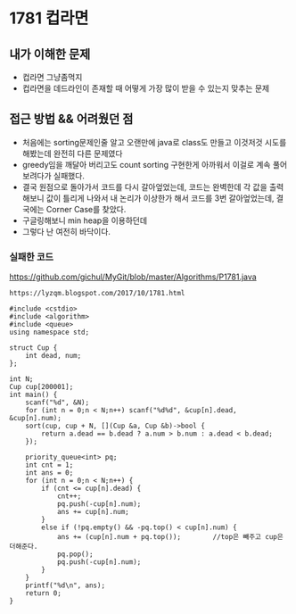 # 1781 컵라면

## 내가 이해한 문제
 - 컵라면 그냥좀먹지 
 - 컵라면을 데드라인이 존재할 때 어떻게 가장 많이 받을 수 있는지 맞추는 문제
 
 ## 접근 방법 && 어려웠던 점
  - 처음에는 sorting문제인줄 알고 오랜만에 java로 class도 만들고 이것저것 시도를 해봤는데 완전히 다른 문제였다 
  - greedy임을 깨달아 버리고도 count sorting 구현한게 아까워서 이걸로 계속 풀어보려다가 실패했다.
  - 결국 원점으로 돌아가서 코드를 다시 갈아엎었는데, 코드는 완벽한데 각 값을 출력해보니 값이 틀리게 나와서 내 논리가 이상한가 해서 
  코드를 3번 갈아엎었는데, 결국에는 Corner Case를 찾았다.
  - 구글링해보니 min heap을 이용하던데 
  - 그렇다 난 여전히 바닥이다.

  
  ### 실패한 코드 
  https://github.com/gichul/MyGit/blob/master/Algorithms/P1781.java
  
~~~
https://lyzqm.blogspot.com/2017/10/1781.html

#include <cstdio>
#include <algorithm>
#include <queue>
using namespace std;

struct Cup {
    int dead, num;
};

int N;
Cup cup[200001];
int main() {
    scanf("%d", &N);
    for (int n = 0;n < N;n++) scanf("%d%d", &cup[n].dead, &cup[n].num);
    sort(cup, cup + N, [](Cup &a, Cup &b)->bool {
        return a.dead == b.dead ? a.num > b.num : a.dead < b.dead;
    });

    priority_queue<int> pq;
    int cnt = 1;
    int ans = 0;
    for (int n = 0;n < N;n++) {    
        if (cnt <= cup[n].dead) {
            cnt++;
            pq.push(-cup[n].num);
            ans += cup[n].num;
        }
        else if (!pq.empty() && -pq.top() < cup[n].num) {
            ans += (cup[n].num + pq.top());        //top은 빼주고 cup은 더해준다.    
            pq.pop();
            pq.push(-cup[n].num);
        }
    }
    printf("%d\n", ans);
    return 0;
}
  ~~~
  
